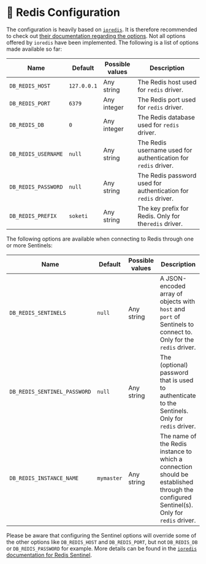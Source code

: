 # 🧠 Redis Configuration

The configuration is heavily based on [`ioredis`](https://github.com/luin/ioredis). It is therefore recommended to check out [their documentation regarding the options](https://github.com/luin/ioredis/blob/master/API.md#new-redisport-host-options). Not all options offered by `ioredis` have been implemented. The following is a list of options made available so far:

| Name                | Default     | Possible values | Description                                                    |
| ------------------- | ----------- | --------------- | -------------------------------------------------------------- |
| `DB_REDIS_HOST`     | `127.0.0.1` | Any string      | The Redis host used for `redis` driver.                        |
| `DB_REDIS_PORT`     | `6379`      | Any integer     | The Redis port used for `redis` driver.                        |
| `DB_REDIS_DB`       | `0`         | Any integer     | The Redis database used for `redis` driver.                    |
| `DB_REDIS_USERNAME` | `null`      | Any string      | The Redis username used for authentication for `redis` driver. |
| `DB_REDIS_PASSWORD` | `null`      | Any string      | The Redis password used for authentication for `redis` driver. |
| `DB_REDIS_PREFIX`   | `soketi`    | Any string      | The key prefix for Redis. Only for the`redis` driver.          |

The following options are available when connecting to Redis through one or more Sentinels:

| Name                         | Default    | Possible values | Description                                                                                                                             |
| ---------------------------- | ---------- | --------------- | --------------------------------------------------------------------------------------------------------------------------------------- |
| `DB_REDIS_SENTINELS`         | `null`     | Any string      | A JSON-encoded array of objects with `host` and `port` of Sentinels to connect to. Only for the `redis` driver.                         |
| `DB_REDIS_SENTINEL_PASSWORD` | `null`     | Any string      | The (optional) password that is used to authenticate to the Sentinels. Only for `redis` driver.                                         |
| `DB_REDIS_INSTANCE_NAME`     | `mymaster` | Any string      | The name of the Redis instance to which a connection should be established through the configured Sentinel(s). Only for `redis` driver. |

Please be aware that configuring the Sentinel options will override some of the other options like `DB_REDIS_HOST` and `DB_REDIS_PORT`, but not `DB_REDIS_DB` or `DB_REDIS_PASSWORD` for example. More details can be found in the [`ioredis` documentation for Redis Sentinel](https://github.com/luin/ioredis#sentinel).
